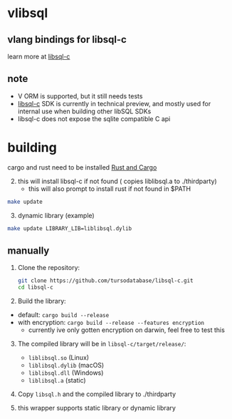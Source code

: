 # vlibsql

## vlang bindings for libsql-c

learn more at
[libsql-c](https://github.com/tursodatabase/libsql-c)

## note

- V ORM is supported, but it still needs tests
- [libsql-c](https://github.com/tursodatabase/libsql-c) SDK is currently in technical preview, and mostly used for internal use when building other libSQL SDKs
- libsql-c does not expose the sqlite compatible C api

# building

cargo and rust need to be installed [Rust and Cargo](https://doc.rust-lang.org/cargo/getting-started/installation.html)


2. this will install libsql-c if not found ( copies liblibsql.a to ./thirdparty)
   - this will also prompt to install rust if not found in $PATH
```bash
make update
```

3. dynamic library (example)

```bash
make update LIBRARY_LIB=liblibsql.dylib
```

## manually

1. Clone the repository:

   ```bash
   git clone https://github.com/tursodatabase/libsql-c.git
   cd libsql-c
   ```

2. Build the library:

- default: `cargo build --release`
- with encryption: `cargo build --release --features encryption`
   - currently ive only gotten encryption on darwin, feel free to test this

3. The compiled library will be in `libsql-c/target/release/`:

   - `liblibsql.so` (Linux)
   - `liblibsql.dylib` (macOS)
   - `liblibsql.dll` (Windows)
   - `liblibsql.a` (static)

4. Copy `libsql.h` and the compiled library to ./thirdparty

5. this wrapper supports static library or dynamic library
